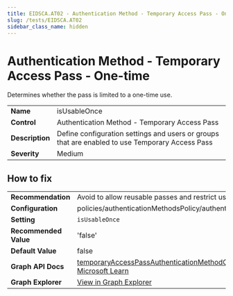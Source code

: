 ```yaml
---
title: EIDSCA.AT02 - Authentication Method - Temporary Access Pass - One-time
slug: /tests/EIDSCA.AT02
sidebar_class_name: hidden
---
```


# Authentication Method - Temporary Access Pass - One-time

Determines whether the pass is limited to a one-time use.

| | |
|-|-|
| **Name** | isUsableOnce |
| **Control** | Authentication Method - Temporary Access Pass |
| **Description** | Define configuration settings and users or groups that are enabled to use Temporary Access Pass |
| **Severity** | Medium |

## How to fix
| | |
|-|-|
| **Recommendation** | Avoid to allow reusable passes and restrict usage to one-time use (if applicable) |
| **Configuration** | policies/authenticationMethodsPolicy/authenticationMethodConfigurations('TemporaryAccessPass') |
| **Setting** | `isUsableOnce` |
| **Recommended Value** | 'false' |
| **Default Value** | false |
| **Graph API Docs** | [temporaryAccessPassAuthenticationMethodConfiguration resource type - Microsoft Graph v1.0 - Microsoft Learn](https://learn.microsoft.com/en-us/graph/api/resources/temporaryaccesspassauthenticationmethodconfiguration) |
| **Graph Explorer** | [View in Graph Explorer](https://developer.microsoft.com/en-us/graph/graph-explorer?request=policies/authenticationMethodsPolicy/authenticationMethodConfigurations('TemporaryAccessPass')&method=GET&version=beta&GraphUrl=https://graph.microsoft.com) |



